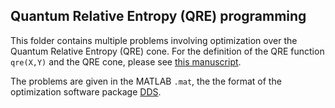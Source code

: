 ## Quantum Relative Entropy (QRE) programming 

This folder contains multiple problems involving optimization over the Quantum Relative Entropy (QRE) cone. For the definition of the QRE function `qre(X,Y)` and the QRE cone, please see [this manuscript](https://arxiv.org/abs/2312.07438). 

The problems are given in the MATLAB `.mat`, the the format of the optimization software package [DDS](https://github.com/mehdi-karimi-math/DDS).
